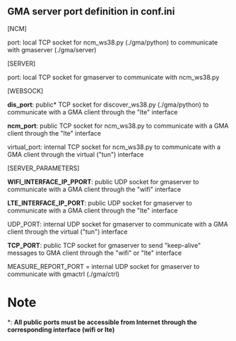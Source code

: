 ## GMA server port definition in conf.ini 

[NCM]

port: local TCP socket for ncm_ws38.py (./gma/python) to communicate with gmaserver (./gma/server)

[SERVER]

port: local TCP socket for gmaserver to communicate with ncm_ws38.py

[WEBSOCK]

**dis_port**: public* TCP socket for discover_ws38.py (./gma/python) to communicate with a GMA client through the "lte" interface

**ncm_port**: public TCP socket for ncm_ws38.py to communicate with a GMA client through the "lte" interface 

virtual_port: internal TCP socket for ncm_ws38.py to communicate with a GMA client through the virtual ("tun") interface 

[SERVER_PARAMETERS]

**WIFI_INTERFACE_IP_PPORT**: public UDP socket for gmaserver to communicate with a GMA client through the "wifi" interface 

**LTE_INTERFACE_IP_PORT**: public UDP socket for gmaserver to communicate with a GMA client through the "lte" interface

UDP_PORT: internal UDP socket for gmaserver to communicate with a GMA client through the virtual ("tun") interface 

**TCP_PORT**: public TCP socket for gmaserver to send "keep-alive" messages to GMA client through the "wifi" or "lte" interface

MEASURE_REPORT_PORT = internal UDP socket for gmaserver to communicate with gmactrl (./gma/ctrl) 


# Note

*: **All public ports must be accessible from Internet through the corresponding interface (wifi or lte)**   
